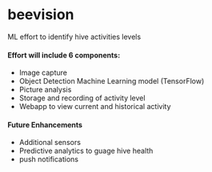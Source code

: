 # beevision
ML effort to identify hive activities levels

#### Effort will include 6 components:

* Image capture
* Object Detection Machine Learning model (TensorFlow)
* Picture analysis
* Storage and recording of activity level
* Webapp to view current and historical activity

#### Future Enhancements

* Additional sensors
* Predictive analytics to guage hive health
* push notifications

